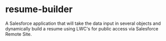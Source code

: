 # resume-builder

A Salesforce application that will take the data input in several objects and dynamically build a resume using LWC's for public access via Salesforce Remote Site.
